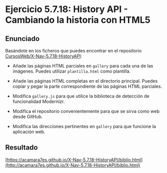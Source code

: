 # Ejercicio 5.7.18: History API - Cambiando la historia con HTML5

## Enunciado
Basándote en los ficheros que puedes encontrar en el repositorio [CursosWeb/X-Nav-5.7.18-HistoryAPI](https://github.com/CursosWeb/X-Nav-5.7.18-HistoryAPI):
- Añade las páginas HTML parciales en `gallery` para cada una de las imágenes. Puedes utilizar `plantilla.html` como plantilla.

- Añade las páginas HTML completas en el directorio principal. Puedes copiar y pegar la parte correspondiente de las páginas HTML parciales.

- Modifica `gallery.js` para que utilice la biblioteca de detección de funcionalidad Modernizr.

- Modifica el repositorio convenientemente para que se sirva como web desde GitHub.

- Modifica las direcciones pertinentes en `gallery` para que funcione la aplicación web.

## Resultado

[https://acamara7es.github.io/X-Nav-5.7.18-HistoryAPI/biblio.html](http://acamara7es.github.io/X-Nav-5.7.18-HistoryAPI/biblio.html)
